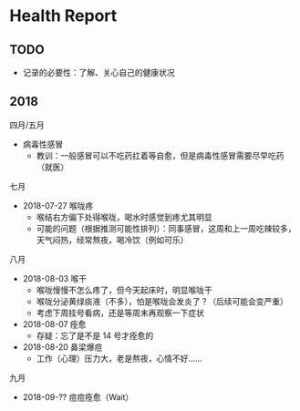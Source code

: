 # Health Report

## TODO

- 记录的必要性：了解、关心自己的健康状况

## 2018

四月/五月

- 病毒性感冒
    - 教训：一般感冒可以不吃药扛着等自愈，但是病毒性感冒需要尽早吃药（就医）

七月

- 2018-07-27 喉咙疼
    - 喉结右方偏下处得喉咙，喝水时感觉到疼尤其明显
    - 可能的问题（根据推测可能性排列）：同事感冒，这周和上一周吃辣较多，天气闷热，经常熬夜，喝冷饮（例如可乐）

八月

- 2018-08-03 喉干
    - 喉咙慢慢不怎么疼了，但今天起床时，明显喉咙干
    - 喉咙分泌黄绿痰液（不多），怕是喉咙会发炎了？（后续可能会变严重）
    - 考虑下周挂号看病，还是等周末再观察一下症状
- 2018-08-07 痊愈
    - 存疑：忘了是不是 14 号才痊愈的
- 2018-08-20 鼻梁爆痘
    - 工作（心理）压力大，老是熬夜，心情不好……

九月

- 2018-09-?? 痘痘痊愈（Wait）
